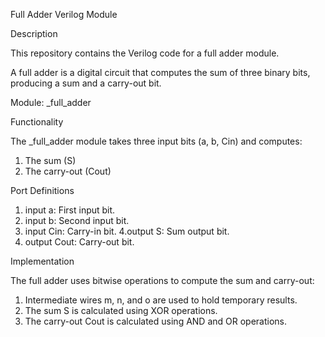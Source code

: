 Full Adder Verilog Module

Description

This repository contains the Verilog code for a full adder module. 

A full adder is a digital circuit that computes the sum of three binary bits, producing a sum and a carry-out bit.

Module: _full_adder

Functionality

The _full_adder module takes three input bits (a, b, Cin) and computes:

  1. The sum (S)
  2. The carry-out (Cout)
   
Port Definitions

1. input a: First input bit.
2. input b: Second input bit.
3. input Cin: Carry-in bit.
4.output S: Sum output bit.
5. output Cout: Carry-out bit.
   
Implementation

  The full adder uses bitwise operations to compute the sum and carry-out:

  1. Intermediate wires m, n, and o are used to hold temporary results.
  2. The sum S is calculated using XOR operations.
  3. The carry-out Cout is calculated using AND and OR operations.
